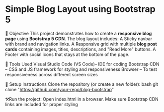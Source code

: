 # Simple Blog Layout using Bootstrap 5

📌 Objective
This project demonstrates how to create a **responsive blog page** using **Bootstrap 5 CDN**. The blog layout includes:
  A Sticky navbar with brand and navigation links.
  A Responsive grid with multiple **blog post cards** containing images, titles, descriptions, and "Read More" buttons.
  A Footer with social icons that stays at the bottom of the page.

🚀 Tools Used
  Visual Studio Code (VS Code)– IDE for coding
  Bootstrap CDN – CSS and JS framework for styling and responsiveness
  Browser – To test responsiveness across different screen sizes


🔧 Setup Instructions
  Clone the repository (or create a new folder):
  bash
  git clone "https://github.com/your-repo/blog-bootstrap"

⚒️Run the project:
  Open index.html in a browser.
  Make sure Bootstrap CDN links are included for proper styling


